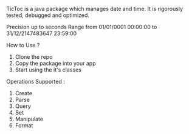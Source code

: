 TicToc is a java package which manages date and time.
It is rigorously tested, debugged and optimized. 

Precision up to seconds
Range from 01/01/0001 00:00:00 to 31/12/2147483647 23:59:00

How to Use ?

1. Clone the repo 
2. Copy the package into your app
3. Start using the it's classes

Operations Supported :

1. Create
2. Parse
3. Query
4. Set
5. Manipulate
6. Format
